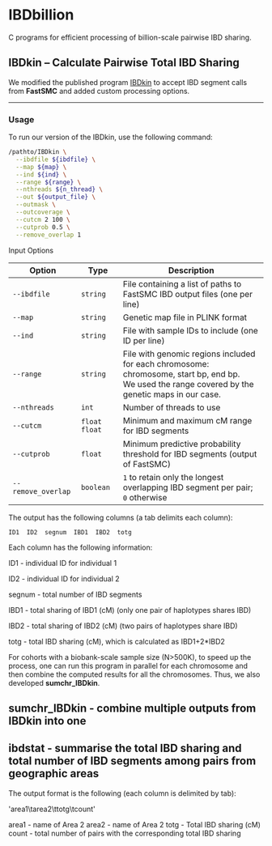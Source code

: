 
# IBDbillion
 
C programs for efficient processing of billion-scale pairwise IBD sharing. 


## IBDkin – Calculate Pairwise Total IBD Sharing

We modified the published program [IBDkin](https://doi.org/10.1093/bioinformatics/btaa569) to accept IBD segment calls from **FastSMC** and added custom processing options.

---

### Usage

To run our version of the IBDkin, use the following command:

```bash
/pathto/IBDkin \
  --ibdfile ${ibdfile} \
  --map ${map} \
  --ind ${ind} \
  --range ${range} \
  --nthreads ${n_thread} \
  --out ${output_file} \
  --outmask \
  --outcoverage \
  --cutcm 2 100 \
  --cutprob 0.5 \
  --remove_overlap 1
```

Input Options

| Option             | Type          | Description                                                                    |
| ------------------ | ------------- | ------------------------------------------------------------------------------ |
| `--ibdfile`        | `string`      | File containing a list of paths to FastSMC IBD output files (one per line)     |
| `--map`            | `string`      | Genetic map file in PLINK format                                               |
| `--ind`            | `string`      | File with sample IDs to include (one ID per line)                              |
| `--range`          | `string`      | File with genomic regions included for each chromosome: chromosome, start bp, end bp. <br>We used the range covered by the genetic maps in our case.          |
| `--nthreads`       | `int`         | Number of threads to use                                                       |
| `--cutcm`          | `float float` | Minimum and maximum cM range for IBD segments                                  |
| `--cutprob`        | `float`       | Minimum predictive probability threshold for IBD segments (output of FastSMC)                      |
| `--remove_overlap` | `boolean`     | `1` to retain only the longest overlapping IBD segment per pair; <br> `0` otherwise |



The output has the following columns (a tab delimits each column): 

`ID1  ID2  segnum  IBD1  IBD2  totg`

Each column has the following information: 

ID1 - individual ID for individual 1

ID2 - individual ID for individual 2

segnum - total number of IBD segments

IBD1 - total sharing of IBD1 (cM) (only one pair of haplotypes shares IBD)  

IBD2 - total sharing of IBD2 (cM) (two pairs of haplotypes share IBD)

totg - total IBD sharing (cM), which is calculated as IBD1+2*IBD2

For cohorts with a biobank-scale sample size (N>500K), to speed up the process, one can run this program in parallel for each chromosome and then combine the computed results for all the chromosomes. Thus, we also developed **sumchr_IBDkin**. 

## sumchr_IBDkin  - combine multiple outputs from IBDkin into one



## ibdstat - summarise the total IBD sharing and total number of IBD segments among pairs from geographic areas

The output format is the following (each column is delimited by tab): 

'area1\tarea2\ttotg\tcount'

area1 - name of Area 2
area2 - name of Area 2
totg - Total IBD sharing (cM)
count - total number of pairs with the corresponding total IBD sharing 




